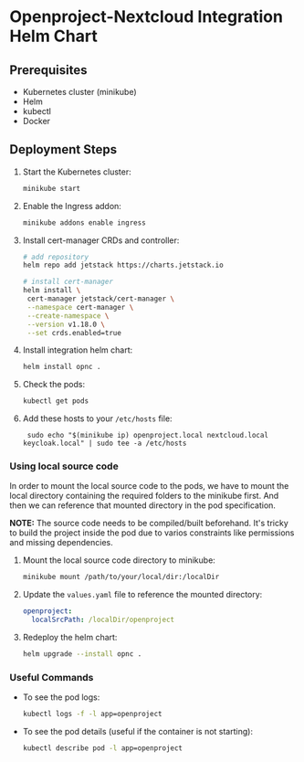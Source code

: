 # Openproject-Nextcloud Integration Helm Chart

## Prerequisites

- Kubernetes cluster (minikube)
- Helm
- kubectl
- Docker

## Deployment Steps

1. Start the Kubernetes cluster:
   ```bash
   minikube start
   ```
2. Enable the Ingress addon:

   ```bash
   minikube addons enable ingress
   ```

3. Install cert-manager CRDs and controller:

   ```bash
   # add repository
   helm repo add jetstack https://charts.jetstack.io

   # install cert-manager
   helm install \
    cert-manager jetstack/cert-manager \
    --namespace cert-manager \
    --create-namespace \
    --version v1.18.0 \
    --set crds.enabled=true
   ```

4. Install integration helm chart:

   ```bash
   helm install opnc .
   ```

5. Check the pods:

   ```bash
   kubectl get pods
   ```

6. Add these hosts to your `/etc/hosts` file:
   ```
    sudo echo "$(minikube ip) openproject.local nextcloud.local keycloak.local" | sudo tee -a /etc/hosts
   ```

### Using local source code

In order to mount the local source code to the pods, we have to mount the local directory containing the required folders to the minikube first. And then we can reference that mounted directory in the pod specification.

**NOTE:** The source code needs to be compiled/built beforehand. It's tricky to build the project inside the pod due to varios constraints like permissions and missing dependencies.

1. Mount the local source code directory to minikube:

   ```bash
   minikube mount /path/to/your/local/dir:/localDir
   ```

2. Update the `values.yaml` file to reference the mounted directory:

   ```yaml
   openproject:
     localSrcPath: /localDir/openproject
   ```

3. Redeploy the helm chart:

   ```bash
   helm upgrade --install opnc .
   ```

### Useful Commands

- To see the pod logs:
  ```bash
  kubectl logs -f -l app=openproject
  ```
- To see the pod details (useful if the container is not starting):
  ```bash
  kubectl describe pod -l app=openproject
  ```
